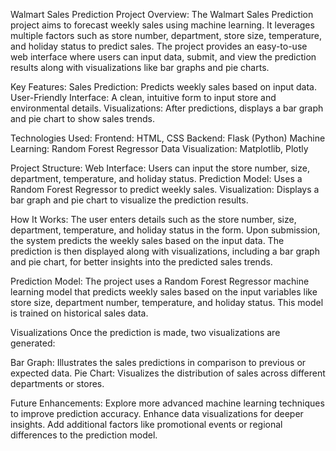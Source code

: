 Walmart Sales Prediction
Project Overview:
The Walmart Sales Prediction project aims to forecast weekly sales using machine learning. It leverages multiple factors such as store number, department, store size, temperature, and holiday status to predict sales.
The project provides an easy-to-use web interface where users can input data, submit, and view the prediction results along with visualizations like bar graphs and pie charts.

Key Features:
Sales Prediction: Predicts weekly sales based on input data.
User-Friendly Interface: A clean, intuitive form to input store and environmental details.
Visualizations: After predictions, displays a bar graph and pie chart to show sales trends.

Technologies Used:
Frontend: HTML, CSS
Backend: Flask (Python)
Machine Learning: Random Forest Regressor
Data Visualization: Matplotlib, Plotly

Project Structure:
Web Interface: Users can input the store number, size, department, temperature, and holiday status.
Prediction Model: Uses a Random Forest Regressor to predict weekly sales.
Visualization: Displays a bar graph and pie chart to visualize the prediction results.

How It Works:
The user enters details such as the store number, size, department, temperature, and holiday status in the form.
Upon submission, the system predicts the weekly sales based on the input data.
The prediction is then displayed along with visualizations, including a bar graph and pie chart, for better insights into the predicted sales trends.

Prediction Model:
The project uses a Random Forest Regressor machine learning model that predicts weekly sales based on the input variables like store size, department number, temperature, and holiday status. This model is trained on historical sales data.

Visualizations
Once the prediction is made, two visualizations are generated:

Bar Graph: Illustrates the sales predictions in comparison to previous or expected data.
Pie Chart: Visualizes the distribution of sales across different departments or stores.

Future Enhancements:
Explore more advanced machine learning techniques to improve prediction accuracy.
Enhance data visualizations for deeper insights.
Add additional factors like promotional events or regional differences to the prediction model.
